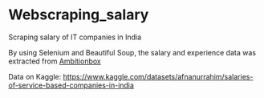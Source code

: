 # Webscraping_salary
Scraping salary of IT companies in India

By using Selenium and Beautiful Soup, the salary and experience data was extracted from [Ambitionbox](https://www.ambitionbox.com/)

Data on Kaggle: https://www.kaggle.com/datasets/afnanurrahim/salaries-of-service-based-companies-in-india
